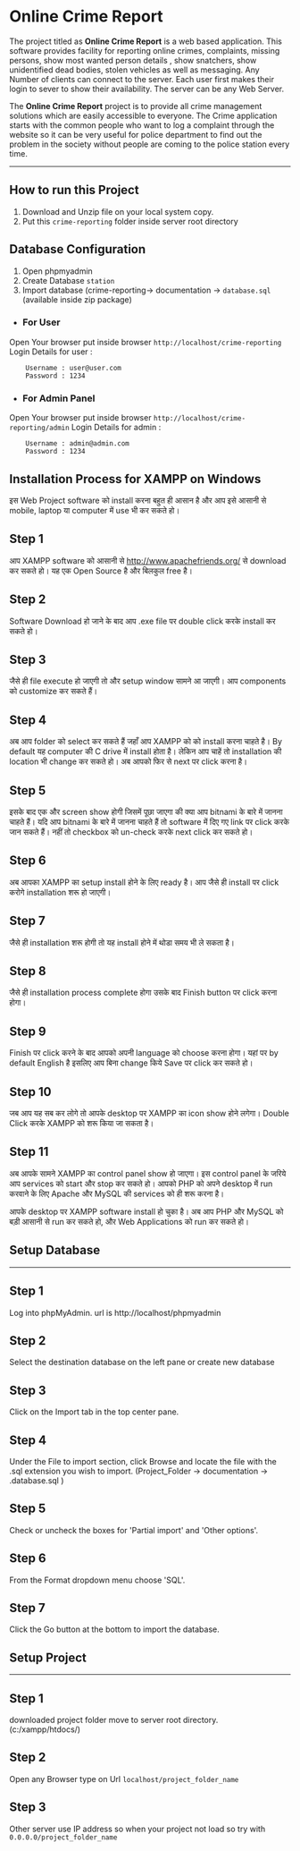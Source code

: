 # Online Crime Report
The project titled as **Online Crime Report** is a web based application. This software provides facility for reporting online crimes, complaints, missing persons, show most wanted person details , show snatchers, show unidentified dead bodies, stolen vehicles as well as messaging. Any Number of clients can connect to the server. Each user first makes their login to sever to show their availability. The server can be any Web Server. 

The **Online Crime Report** project is to provide all crime management solutions which are easily accessible to everyone. The Crime application starts with the common people who want to log a complaint through the website so it can be very useful for police department to find out the problem in the society without people are coming to the police station every time.

----

## How to run this Project
1. Download and Unzip file on your local system copy.
2. Put this `crime-reporting` folder inside server root directory

## Database Configuration
1.	Open phpmyadmin
2.	Create Database `station`
3.	Import database (crime-reporting-> documentation -> `database.sql` (available inside zip package)

- ### For User

Open Your browser put inside browser `http://localhost/crime-reporting`
Login Details for user :

```
	Username : user@user.com
	Password : 1234
```

- ### For Admin Panel

Open Your browser put inside browser `http://localhost/crime-reporting/admin`
Login Details for admin :

```
	Username : admin@admin.com
	Password : 1234
```


Installation Process for XAMPP on Windows
-----------------------------------------
इस Web Project software को install करना बहुत ही आसान है और आप इसे आसानी से mobile, laptop या computer में use भी कर सकते हो।

## Step 1

आप XAMPP software को आसानी से http://www.apachefriends.org/ से download कर सकते हो।
यह एक Open Source है और बिलकुल free है।


## Step 2

Software Download हो जाने के बाद आप .exe file पर double click करके install कर सकते हो।


## Step 3

जैसे ही file execute हो जाएगी तो और setup window सामने आ जाएगी। आप components को customize कर सकते हैं।


## Step 4

अब आप folder को select कर सकते हैं जहाँ आप XAMPP को को install करना चाहते है।
By default यह computer की C drive में install होता है। लेकिन आप चाहें तो installation की location भी change कर सकते हो।
अब आपको फिर से next पर click करना है।


## Step 5

इसके बाद एक और screen show होगी जिसमें पूछा जाएगा की क्या आप bitnami के बारे में जानना चाहते हैं।
यदि आप bitnami के बारे में जानना चाहते हैं तो software में दिए गए link पर click करके जान सकते हैं।
नहीं तो checkbox को un-check करके next click कर सकते हो।


## Step 6

अब आपका XAMPP का setup install होने के लिए ready है। आप जैसे ही install पर click करोगे installation शरू हो जाएगी।


## Step 7

जैसे ही installation शरू होगी तो यह install होने में थोडा समय भी ले सकता है।


## Step 8

जैसे ही installation process complete होगा उसके बाद Finish button पर click करना होगा।


## Step 9

Finish पर click करने के बाद आपको अपनी language को choose करना होगा।
यहां पर by default English है इसलिए आप बिना change किये Save पर click कर सकते हो।


## Step 10
जब आप यह सब कर लोगे तो आपके desktop पर XAMPP का icon show होने लगेगा।
Double Click करके XAMPP को शरू किया जा सकता है।




## Step 11

अब आपके सामने XAMPP का control panel show हो जाएगा।
इस control panel के जरिये आप services को start और stop कर सकते हो।
आपको PHP को अपने desktop में run करवाने के लिए Apache और MySQL की services को ही शरू करना है।

आपके desktop पर XAMPP software install हो चुका है। अब आप PHP और MySQL को बड़ी आसानी से run कर सकते हो, और Web Applications को run कर सकते हो।


## Setup Database
----------------------------------------------------

## Step 1

Log into phpMyAdmin. url is http://localhost/phpmyadmin


## Step 2

Select the destination database on the left pane or create new database 


## Step 3

Click on the Import tab in the top center pane. 


## Step 4

Under the File to import section, click Browse and locate the file with the .sql extension you wish to import.
(Project_Folder -> documentation -> .database.sql )


## Step 5

Check or uncheck the boxes for 'Partial import' and 'Other options'.


## Step 6

From the Format dropdown menu choose 'SQL'.


## Step 7

Click the Go button at the bottom to import the database.



## Setup Project
---------------

## Step 1

downloaded project folder move to server root directory.
(c:/xampp/htdocs/)


## Step 2

Open any Browser type on Url `localhost/project_folder_name`

## Step 3
Other server use IP address so when your project not load so try with `0.0.0.0/project_folder_name`

